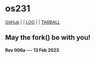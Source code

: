 ---
---
# os231

[GitHub](https://github.com/cbkadal/os231/) | | [LOG](TXT/mylog.txt) | | [TARBALL](SandBox/cbkadal.tar.xz)

## May the fork() be with you!

#### Rev 006a --- 13 Feb 2023

